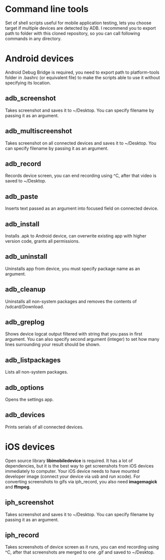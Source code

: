 # Command line tools
Set of shell scripts useful for mobile application testing, lets you choose target if multiple devices are detected by ADB. I recommend you to export path to folder with this cloned repository, so you can call following commands in any directory.

# Android devices
Android Debug Bridge is required, you need to export path to platform-tools folder in .bashrc (or equivalent file) to make the scripts able to use it without specifying its location. 

## adb_screenshot
Takes screenshot and saves it to ~/Desktop. You can specify filename by passing it as an argument.

## adb_multiscreenshot
Takes screenshot on all connected devices and saves it to ~/Desktop. You can specify filename by passing it as an argument.

## adb_record
Records device screen, you can end recording using ^C, after that video is saved to ~/Desktop.

## adb_paste
Inserts text passed as an argument into focused field on connected device.

## adb_install
Installs .apk to Android device, can overwrite existing app with higher version code, grants all permissions.

## adb_uninstall
Uninstalls app from device, you must specify package name as an argument.

## adb_cleanup
Uninstalls all non-system packages and removes the contents of /sdcard/Download.

## adb_greplog
Shows device logcat output filtered with string that you pass in first argument. You can also specify second argument (integer) to set how many lines surrounding your result should be shown.

## adb_listpackages
Lists all non-system packages.

## adb_options
Opens the settings app.

## adb_devices
Prints serials of all connected devices.

# iOS devices
Open source library **libimobiledevice** is required. It has a lot of dependencies, but it is the best way to get screenshots from iOS devices immediately to computer. Your iOS device needs to have mounted developer image (connect your device via usb and run xcode). For converting screenshots to gifs via iph_record, you also need **imagemagick** and **ffmpeg**. 

## iph_screenshot
Takes screenshot and saves it to ~/Desktop. You can specify filename by passing it as an argument.

## iph_record
Takes screenshots of device screen as it runs, you can end recording using ^C, after that screenshots are merged to one .gif and saved to ~/Desktop.
